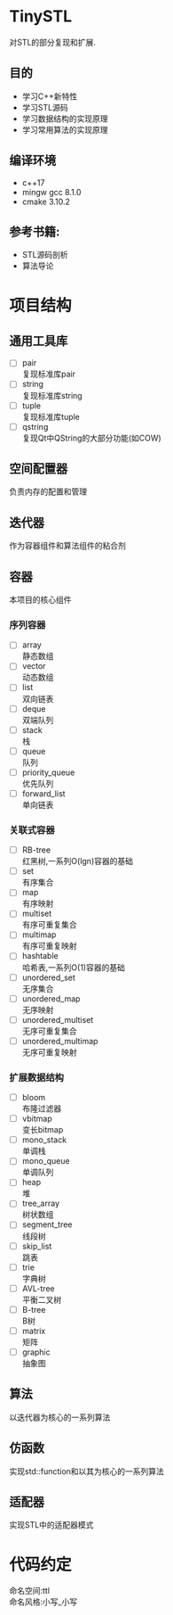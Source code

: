 # TinySTL

对STL的部分复现和扩展.

## 目的

- 学习C++新特性
- 学习STL源码
- 学习数据结构的实现原理
- 学习常用算法的实现原理

## 编译环境
- c++17
- mingw gcc 8.1.0
- cmake 3.10.2

## 参考书籍:

- STL源码剖析
- 算法导论

# 项目结构

## 通用工具库

- [ ] pair  
  复现标准库pair
- [ ] string  
  复现标准库string
- [ ] tuple  
  复现标准库tuple
- [ ] qstring  
  复现Qt中QString的大部分功能(如COW)

## 空间配置器

负责内存的配置和管理

## 迭代器

作为容器组件和算法组件的粘合剂

## 容器

本项目的核心组件

### 序列容器

- [ ] array  
  静态数组
- [ ] vector  
  动态数组
- [ ] list  
  双向链表
- [ ] deque  
  双端队列
- [ ] stack  
  栈
- [ ] queue  
  队列
- [ ] priority_queue  
  优先队列
- [ ] forward_list  
  单向链表

### 关联式容器

- [ ] RB-tree  
  红黑树,一系列O(lgn)容器的基础
- [ ] set  
  有序集合
- [ ] map  
  有序映射
- [ ] multiset  
  有序可重复集合
- [ ] multimap  
  有序可重复映射
- [ ] hashtable  
  哈希表,一系列O(1)容器的基础
- [ ] unordered_set  
  无序集合
- [ ] unordered_map  
  无序映射
- [ ] unordered_multiset  
  无序可重复集合
- [ ] unordered_multimap  
  无序可重复映射

### 扩展数据结构

- [ ] bloom  
  布隆过滤器
- [ ] vbitmap  
  变长bitmap
- [ ] mono_stack  
  单调栈
- [ ] mono_queue  
  单调队列
- [ ] heap  
  堆
- [ ] tree_array  
  树状数组
- [ ] segment_tree    
  线段树
- [ ] skip_list  
  跳表
- [ ] trie  
  字典树
- [ ] AVL-tree  
  平衡二叉树
- [ ] B-tree  
  B树
- [ ] matrix  
  矩阵
- [ ] graphic  
  抽象图

## 算法

以迭代器为核心的一系列算法

## 仿函数

实现std::function和以其为核心的一系列算法

## 适配器

实现STL中的适配器模式

# 代码约定

命名空间:ttl  
命名风格:小写_小写  